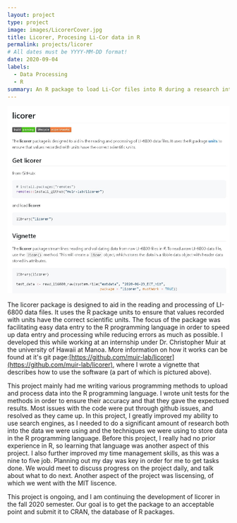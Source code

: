```yaml
---
layout: project
type: project
image: images/LicorerCover.jpg
title: Licorer, Procesing Li-Cor data in R
permalink: projects/licorer
# All dates must be YYYY-MM-DD format!
date: 2020-09-04
labels:
  - Data Processing
  - R
summary: An R package to load Li-Cor files into R during a research intern at UH Manoa.
---
```


<img class="ui meduim rounded image" src="../images/LicorerCover.jpg">

The licorer package is designed to aid in the reading and processing of LI-6800 data files. It uses the R package units to ensure that values recorded with units have the correct scientific units. The focus of the package was facilitating easy data entry to the R programming language in order to speed up data entry and processing while reducing errors as much as possible. I developed this while working at an internship under Dr. Christopher Muir at the university of Hawaii at Manoa. More information on how it works can be found at it's git page:[https://github.com/muir-lab/licorer](https://github.com/muir-lab/licorer), where I wrote a vignette that describes how to use the software (a part of which is pictured above). 

This project mainly had me writing various programming methods to upload and process data into the R programming language. I wrote unit tests for the methods in order to ensure their accuracy and that they gave the expectued results. Most issues with the code were put through github issues, and resolved as they came up. In this project, I greatly improved my ability to use search engines, as I needed to do a significant amount of research both into the data we were using and the techniques we were using to store data in the R programming language. Before this project, I really had no prior experience in R, so learning that language was another aspect of this project. I also further improved my time management skills, as this was a nine to five job. Planning out my day was key in order for me to get tasks done. We would meet to discuss progress on the project daily, and talk about what to do next. Another aspect of the project was liscensing, of which we went with the MIT liscence. 

This project is ongoing, and I am continuing the development of licorer in the fall 2020 semester. Our goal is to get the package to an acceptable point and submit it to CRAN, the database of R packages. 
